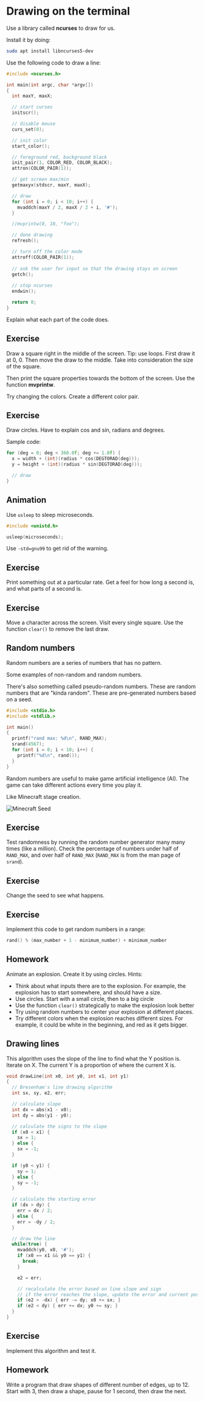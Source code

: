 # Drawing on the terminal #

Use a library called **ncurses** to draw for us.

Install it by doing:

```sh
sudo apt install libncurses5-dev
```

Use the following code to draw a line:

```c
#include <ncurses.h>

int main(int argc, char *argv[])
{
  int maxY, maxX;

  // start curses
  initscr();

  // disable mouse
  curs_set(0);

  // init color
  start_color();

  // foreground red, background black
  init_pair(1, COLOR_RED, COLOR_BLACK);
  attron(COLOR_PAIR(1));

  // get screen max/min
  getmaxyx(stdscr, maxY, maxX);

  // draw
  for (int i = 0; i < 10; i++) {
    mvaddch(maxY / 2, maxX / 2 + i, '#');
  }

  //mvprintw(0, 10, "foo");

  // done drawing
  refresh();

  // turn off the color mode
  attroff(COLOR_PAIR(1));
  
  // ask the user for input so that the drawing stays on screen
  getch();
  
  // stop ncurses
  endwin();

  return 0;
}
```

Explain what each part of the code does.

## Exercise ##

Draw a square right in the middle of the screen. Tip: use loops. First draw it at 0, 0. Then move the draw to the middle. Take into consideration the size of the square.

Then print the square properties towards the bottom of the screen. Use the function **mvprintw**.

Try changing the colors. Create a different color pair.

## Exercise ##

Draw circles. Have to explain cos and sin, radians and degrees.

Sample code:

```c
for (deg = 0; deg < 360.0f; deg += 1.0f) {
  x = width + (int)(radius * cos(DEGTORAD(deg)));
  y = height + (int)(radius * sin(DEGTORAD(deg)));

  // draw
}
```

## Animation ##

Use `usleep` to sleep microseconds.

```c
#include <unistd.h>

usleep(microseconds);
```

Use `-std=gnu99` to get rid of the warning.

## Exercise ##

Print something out at a particular rate. Get a feel for how long a second is, and what parts of a second is.

## Exercise ##

Move a character across the screen. Visit every single square. Use the function `clear()` to remove the last draw.

## Random numbers ##

Random numbers are a series of numbers that has no pattern.

Some examples of non-random and random numbers.

There's also something called pseudo-random numbers. These are random numbers that are "kinda random". These are pre-generated numbers based on a seed.

```c
#include <stdio.h>
#include <stdlib.>

int main()
{
  printf("rand max: %d\n", RAND_MAX);
  srand(4567);
  for (int i = 0; i < 10; i++) {
    printf("%d\n", rand());
  }
}
```

Random numbers are useful to make game artificial intelligence (AI). The game can take different actions every time you play it.

Like Minecraft stage creation.

![Minecraft Seed](http://pad2.whstatic.com/images/thumb/6/6e/Use-Seeds-in-Minecraft-Step-3.jpg/aid5974520-v4-728px-Use-Seeds-in-Minecraft-Step-3.jpg)

## Exercise ##

Test randomness by running the random number generator many many times (like a million). Check the percentage of numbers under half of `RAND_MAX`, and over half of `RAND_MAX` (`RAND_MAX` is from the man page of `srand`).

## Exercise ##

Change the seed to see what happens.

## Exercise ##

Implement this code to get random numbers in a range:

```c
rand() % (max_number + 1 - minimum_number) + minimum_number
```

## Homework ##

Animate an explosion. Create it by using circles. Hints:

* Think about what inputs there are to the explosion. For example, the explosion has to start somewhere, and should have a size.
* Use circles. Start with a small circle, then to a big circle
* Use the function `clear()` strategically to make the explosion look better
* Try using random numbers to center your explosion at different places.
* Try different colors when the explosion reaches different sizes. For example, it could be white in the beginning, and red as it gets bigger.

## Drawing lines ##

This algorithm uses the slope of the line to find what the Y position is. Iterate on X. The current Y is a proportion of where the current X is.

```c
void drawLine(int x0, int y0, int x1, int y1)
{
  // Bresenham's line drawing algorithm
  int sx, sy, e2, err;

  // calculate slope
  int dx = abs(x1 - x0);
  int dy = abs(y1 - y0);

  // calculate the signs to the slope
  if (x0 < x1) {
    sx = 1;
  } else {
    sx = -1;
  }

  if (y0 < y1) {
    sy = 1;
  } else {
    sy = -1;
  }

  // calculate the starting error
  if (dx > dy) {
    err = dx / 2;
  } else {
    err = -dy / 2;
  }

  // draw the line
  while(true) {
    mvaddch(y0, x0, '#');
    if (x0 == x1 && y0 == y1) {
      break;
    }

    e2 = err;

    // recalculate the error based on line slope and sign
    // if the error reaches the slope, update the error and current position
    if (e2 > -dx) { err -= dy; x0 += sx; }
    if (e2 < dy) { err += dx; y0 += sy; }
  }
}
```

## Exercise ##
Implement this algorithm and test it.

## Homework ##
Write a program that draw shapes of different number of edges, up to 12. Start with 3, then draw a shape, pause for 1 second, then draw the next.
